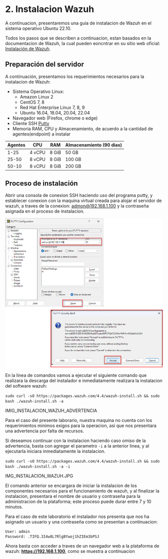 # 2. Instalacion Wazuh
A continuacion, presentaremos una guia de instalacion de Wazuh en el sistema operativo Ubuntu 22.10.


Todos los pasos que se describen a continuacion, estan basados en la documentacion de Wazuh, la cual pueden eoncntrar en su sitio web oficial: [Instalación de Wazuh](https://documentation.wazuh.com/current/installation-guide/index.html).

## Preparación del servidor
A continuación, presentamos los requerimientos necesarios para la instalacion de Wazuh:
- Sistema Operativo Linux: 
  - Amazon Linux 2
  - CentOS 7, 8
  - Red Hat Enterprise Linux 7, 8, 9
  - Ubuntu 16.04, 18.04, 20.04, 22.04
- Navegador web (Firefox, chrome o edge)
- Cliente SSH [Putty](https://the.earth.li/~sgtatham/putty/latest/w64/putty.exe)
- Memoria RAM, CPU y Almacenamiento, de acuerdo a la cantidad de agentes(endpoint) a instalar

| Agentes | CPU | RAM | Almacenamiento (90 dias) |
|-----------|-----------|-----------|-----------|
| 1-25 | 4 vCPU | 8 GiB | 50 GB |
| 25-50 | 8 vCPU | 8 GiB | 100 GB |
| 50-10 | 8 vCPU | 8 GiB | 200 GB |


## Proceso de instalación
Abrir una consola de conexion SSH haciendo uso del programa putty, y establecer conexion con la maquina virtual creada para alojar el servidor de wazuh, a traves de la conexion: admon@192.168.1.100 y la contraseña asignada en el proceso de instalacion.

![Conexion a traves de Putty](https://github.com/hernandopena/Wazuh/blob/f088487f5339447e9d956de680fe8ced8d50eb16/2.%20Instalacion%20Wazuh/imagenes/conexion_putty.jpg)

En la linea de comandos vamos a ejecutar el siguiente comando que realizara la descarga del instalador e inmediatamente realizara la instalacion del software wazuh:

```sudo curl -sO https://packages.wazuh.com/4.4/wazuh-install.sh && sudo bash ./wazuh-install.sh -a```

IMIG_INSTALACION_WAZUH_ADVERTENCIA

Para el caso del presente laborario, nuestra maquina no cuenta con los requerimientos minimos exigos para la operacion, asi que nos presentara una advertencia por falta de recursos.

Si deseamos continuar con la instalacion haciendo caso omiso de la advertencia, basta con agregar el parametro ```-i``` a la anterior linea, y al ejecutarla iniciara inmediatamente la instalacion.

```sudo curl -sO https://packages.wazuh.com/4.4/wazuh-install.sh && sudo bash ./wazuh-install.sh -a -i```

IMG_INSTALACION_WAZUH.JPG


El comando anterior se encargara de iniciar la instalacion de los componentes necesarios para el funcionamiento de wazuh, y al finalizar la instalacion, presentara el nombre de usuario y contraseña para la administracion de la plataforma; este proceso puede durar entre 7 y 10 minutos.

Para el caso de este laboratorio el instalador nos presenta que nos ha asignado un usuario y una contraseña como se presentan a continuacion:

```
User: admin
Password: .TIFQ.3I4w8L7RlgBYwoj1hZIEm3bPSJ
```

Ahora basta con acceder a traves de un navegador web a la plataforma de wazuh: **https://192.168.1.100**, como se muestra a continuacion


